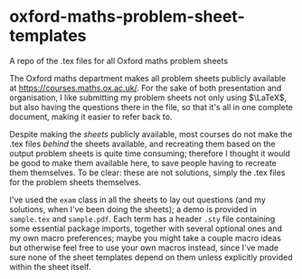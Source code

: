 # oxford-maths-problem-sheet-templates
A repo of the .tex files for all Oxford maths problem sheets

The Oxford maths department makes all problem sheets publicly available at https://courses.maths.ox.ac.uk/. For the sake of both presentation and organisation, I like submitting my problem sheets not only using $\LaTeX$, but also having the questions there in the file, so that it's all in one complete document, making it easier to refer back to.

Despite making the *sheets* publicly available, most courses do not make the .tex files *behind* the sheets available, and recreating them based on the output problem sheets is quite time consuming; therefore I thought it would be good to make them available here, to save people having to recreate them themselves. To be clear: these are not solutions, simply the .tex files for the problem sheets themselves.

I've used the `exam` class in all the sheets to lay out questions (and my solutions, when I've been doing the sheets); a demo is provided in `sample.tex` and `sample.pdf`. Each term has a header `.sty` file containing some essential package imports, together with several optional ones and my own macro preferences; maybe you might take a couple macro ideas but otherwise feel free to use your own macros instead, since I've made sure none of the sheet templates depend on them unless explicitly provided within the sheet itself.
